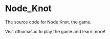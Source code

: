 # Node_Knot
The source code for Node Knot, the game. 

Visit dthomas.io to play the game and learn more!
